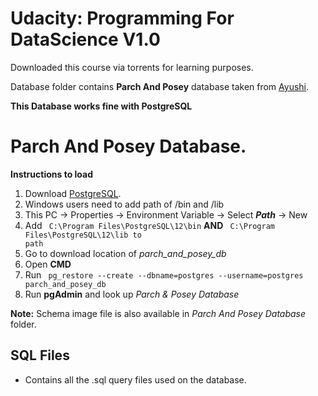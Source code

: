 # Udacity: Programming For DataScience V1.0
 Downloaded this course via torrents for learning purposes.
 
 Database folder contains **Parch And Posey** database taken from [Ayushi](https://github.com/ayushi-b).

**This Database works fine with PostgreSQL**
# Parch And Posey Database.
**Instructions to load**
1. Download [PostgreSQL](https://www.postgresql.org/).
2. Windows users need to add path of /bin and /lib
3. This PC -> Properties -> Environment Variable -> Select _**Path**_ -> New
4. Add <code> C:\Program Files\PostgreSQL\12\bin</code> **AND** <code> C:\Program Files\PostgreSQL\12\lib to path</code>
5. Go to download location of *parch_and_posey_db*
6. Open **CMD**
7. Run <code> pg_restore --create --dbname=postgres --username=postgres parch_and_posey_db </code>
8. Run **pgAdmin** and look up *Parch & Posey Database*

**Note:** Schema image file is also available in *Parch And Posey Database* folder.

## SQL Files
* Contains all the .sql query files used on the database.
